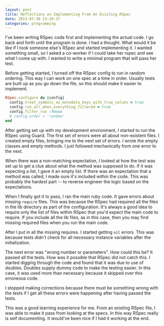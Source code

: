 ```yaml
---
layout: post
title: Reflections on Implementing From An Existing RSpec
date: 2013-07-30 23:29:37
categories: programming
---
```

I've been writing RSpec code first and implementing the actual code.  I go back
and forth until the program is done.  I had a thought.  What would it be like
if I took someone else's RSpec and started implementing it.  I wanted something
small, so I asked a co-worker if I could take her rspec and see what I come up
with.  I wanted to write a minimal program that will pass her test.

Before getting started, I turned off the RSpec config to run in random
ordering.  This way I can work on one spec at a time in order.  Usually tests
are built up as you go down the file, so this should make it easier to
implement.

```ruby
RSpec.configure do |config|
  config.treat_symbols_as_metadata_keys_with_true_values = true
  config.run_all_when_everything_filtered = true
  config.filter_run :focus
  # config.order = 'random'
end
```

After getting set up with my development environment, I started to run the
RSpec using Guard.  The first set of errors were all about non-existent files.
I created empty files, bringing me to the next set of errors.  I wrote the
empty classes and empty methods.  I just followed mechanically from one error
to the next.

When there was a non-matching expectation, I looked at how the test was set up
to get a clue about what the method was supposed to do.  If it was expecting a
list, I gave it an empty list.  If there was an expectation that a method was
called, I made sure it's included within the code.  This was probably the
hardest part -- to reverse engineer the logic based on the expectations.

When I finally got it to pass, I ran the main ruby code.  It gave errors about
missing `require` files.  This was because the RSpec had required all the files
in the lib directory as part of the configuration.  It's always a good idea to
require only the list of files within RSpec that you'd expect the main code to
require.  If you include all the lib files, as in this case, then you may find
missing required files when you run the main code.

After I put in all the missing requires. I started getting `nil` errors.  This
was because tests didn't check for all necessary instance variables after the
initialization.

The next error was "wrong number or parameters".  How could this be?  It passed
all the tests.  How was it possible that RSpec did not catch this.  I started
digging through the code and found that it was due to use of doubles.  Doubles
supply dummy code to make the testing easier.  In this case, it was used more
than necessary because it skipped over this erroneous code.

I stopped making corrections because there must be something wrong with the
tests if I get all these errors were happening after having passed the tests.

This was a good learning experience for me.  From an existing RSpec file, I was
able to make it pass from looking at the specs.  In this way RSpec really is
self documenting.  It would've been nice if I had it working at the end.

